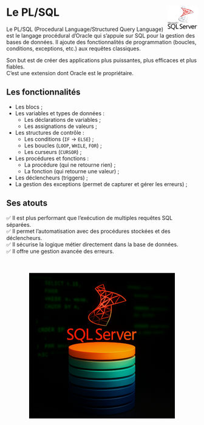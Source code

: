 # **Le PL/SQL**<a href="../"><img src="../../assets/Microsoft_SQL_Server.svg" alt="SQL Server" align="right" height="64px"></a>
Le PL/SQL (Procedural Language/Structured Query Language) est le langage procédural d’Oracle qui s’appuie sur SQL pour la gestion des bases de données. Il ajoute des fonctionnalités de programmation (boucles, conditions, exceptions, etc.) aux requêtes classiques.

Son but est de créer des applications plus puissantes, plus efficaces et plus fiables.  
C’est une extension dont Oracle est le propriétaire.
## **Les fonctionnalités**
* Les blocs ;
* Les variables et types de données :
  * Les déclarations de variables ;
  * Les assignations de valeurs ;
* Les structures de contrôle :
  * Les conditions (`IF` -> `ELSE`) ;
  * Les boucles (`LOOP`, `WHILE`, `FOR`) ;
  * Les curseurs (`CURSOR`) ;
* Les procédures et fonctions :
  * La procédure (qui ne retourne rien) ;
  * La fonction (qui retourne une valeur) ;
* Les déclencheurs (triggers) ;
* La gestion des exceptions (permet de capturer et gérer les erreurs) ;
## **Ses atouts**
✅ Il est plus performant que l’exécution de multiples requêtes SQL séparées.  
✅ Il permet l’automatisation avec des procédures stockées et des déclencheurs.  
✅ Il sécurise la logique métier directement dans la base de données.  
✅ Il offre une gestion avancée des erreurs.
<div align="center"><br><br><a href="../../"><img src="../../assets/sstsql2.png"></a>
